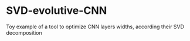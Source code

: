 # SVD-evolutive-CNN
Toy example of a tool to optimize CNN layers widths, according their SVD decomposition
